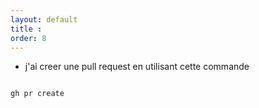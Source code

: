 ```yaml
---
layout: default
title : 
order: 8
--- 
```





- j'ai creer une pull request en utilisant cette commande 
  
```bash

gh pr create 

```